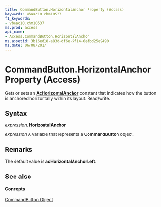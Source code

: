 ```yaml
---
title: CommandButton.HorizontalAnchor Property (Access)
keywords: vbaac10.chm10537
f1_keywords:
- vbaac10.chm10537
ms.prod: access
api_name:
- Access.CommandButton.HorizontalAnchor
ms.assetid: 3b16ed18-a83d-df6e-5f14-6edbd25e9490
ms.date: 06/08/2017
---
```



# CommandButton.HorizontalAnchor Property (Access)

Gets or sets an **[AcHorizontalAnchor](achorizontalanchor-enumeration-access.md)** constant that indicates how the button is anchored horizontally within its layout. Read/write.


## Syntax

 _expression_. **HorizontalAnchor**

 _expression_ A variable that represents a **CommandButton** object.


## Remarks

The default value is **acHorizontalAnchorLeft**.


## See also


#### Concepts


[CommandButton Object](commandbutton-object-access.md)

